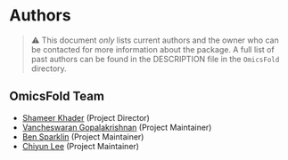 # Authors

> ⚠ This document _only_ lists current authors and the owner who can be
> contacted for more information about the package.  A full list of past authors
> can be found in the DESCRIPTION file in the `OmicsFold` directory.

## OmicsFold Team

* [Shameer Khader](https://github.com/shameer) (Project Director)
* [Vancheswaran Gopalakrishnan](https://github.com/vgopalakrishnan1) (Project Maintainer)
* [Ben Sparklin](https://github.com/bensparklin) (Project Maintainer)
* [Chiyun Lee](https://github.com/Chiyun-Lee) (Project Maintainer)
